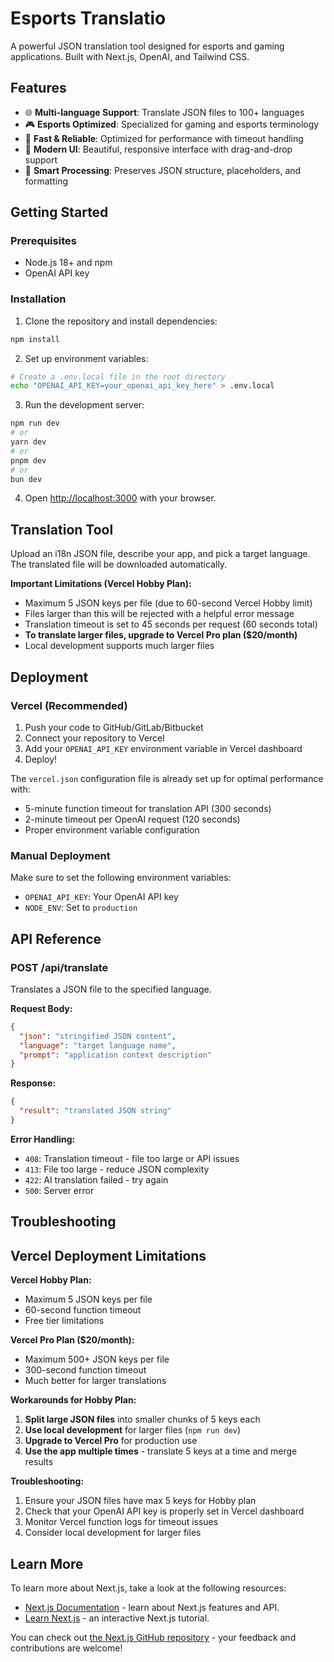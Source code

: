 # Esports Translatio

A powerful JSON translation tool designed for esports and gaming applications. Built with Next.js, OpenAI, and Tailwind CSS.

## Features

- 🌐 **Multi-language Support**: Translate JSON files to 100+ languages
- 🎮 **Esports Optimized**: Specialized for gaming and esports terminology
- 🚀 **Fast & Reliable**: Optimized for performance with timeout handling
- 📱 **Modern UI**: Beautiful, responsive interface with drag-and-drop support
- 🔧 **Smart Processing**: Preserves JSON structure, placeholders, and formatting

## Getting Started

### Prerequisites

- Node.js 18+ and npm
- OpenAI API key

### Installation

1. Clone the repository and install dependencies:
```bash
npm install
```

2. Set up environment variables:
```bash
# Create a .env.local file in the root directory
echo "OPENAI_API_KEY=your_openai_api_key_here" > .env.local
```

3. Run the development server:
```bash
npm run dev
# or
yarn dev
# or
pnpm dev
# or
bun dev
```

4. Open [http://localhost:3000](http://localhost:3000) with your browser.

## Translation Tool

Upload an i18n JSON file, describe your app, and pick a target language. The translated file will be downloaded automatically.

**Important Limitations (Vercel Hobby Plan):**
- Maximum 5 JSON keys per file (due to 60-second Vercel Hobby limit)
- Files larger than this will be rejected with a helpful error message
- Translation timeout is set to 45 seconds per request (60 seconds total)
- **To translate larger files, upgrade to Vercel Pro plan ($20/month)**
- Local development supports much larger files

## Deployment

### Vercel (Recommended)

1. Push your code to GitHub/GitLab/Bitbucket
2. Connect your repository to Vercel
3. Add your `OPENAI_API_KEY` environment variable in Vercel dashboard
4. Deploy!

The `vercel.json` configuration file is already set up for optimal performance with:
- 5-minute function timeout for translation API (300 seconds)
- 2-minute timeout per OpenAI request (120 seconds)
- Proper environment variable configuration

### Manual Deployment

Make sure to set the following environment variables:
- `OPENAI_API_KEY`: Your OpenAI API key
- `NODE_ENV`: Set to `production`

## API Reference

### POST /api/translate

Translates a JSON file to the specified language.

**Request Body:**
```json
{
  "json": "stringified JSON content",
  "language": "target language name", 
  "prompt": "application context description"
}
```

**Response:**
```json
{
  "result": "translated JSON string"
}
```

**Error Handling:**
- `408`: Translation timeout - file too large or API issues
- `413`: File too large - reduce JSON complexity
- `422`: AI translation failed - try again
- `500`: Server error

## Troubleshooting

## Vercel Deployment Limitations

**Vercel Hobby Plan:**
- Maximum 5 JSON keys per file
- 60-second function timeout
- Free tier limitations

**Vercel Pro Plan ($20/month):**
- Maximum 500+ JSON keys per file
- 300-second function timeout
- Much better for larger translations

**Workarounds for Hobby Plan:**
1. **Split large JSON files** into smaller chunks of 5 keys each
2. **Use local development** for larger files (`npm run dev`)
3. **Upgrade to Vercel Pro** for production use
4. **Use the app multiple times** - translate 5 keys at a time and merge results

**Troubleshooting:**
1. Ensure your JSON files have max 5 keys for Hobby plan
2. Check that your OpenAI API key is properly set in Vercel dashboard
3. Monitor Vercel function logs for timeout issues
4. Consider local development for larger files

## Learn More

To learn more about Next.js, take a look at the following resources:

- [Next.js Documentation](https://nextjs.org/docs) - learn about Next.js features and API.
- [Learn Next.js](https://nextjs.org/learn) - an interactive Next.js tutorial.

You can check out [the Next.js GitHub repository](https://github.com/vercel/next.js) - your feedback and contributions are welcome!
